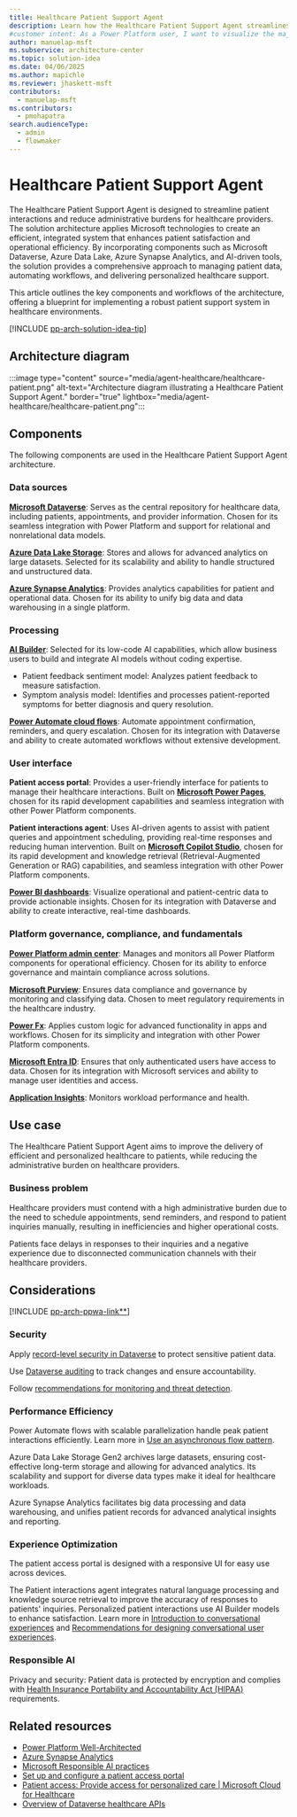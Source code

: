 ```yaml
---
title: Healthcare Patient Support Agent
description: Learn how the Healthcare Patient Support Agent streamlines patient interactions and reduces administrative burdens for healthcare providers.
#customer intent: As a Power Platform user, I want to visualize the major components of the Healthcare Patient Support Agent architecture so that I can design a well-architected solution.
author: manuelap-msft
ms.subservice: architecture-center
ms.topic: solution-idea
ms.date: 04/06/2025
ms.author: mapichle
ms.reviewer: jhaskett-msft
contributors:
  - manuelap-msft
ms.contributors:
  - pmohapatra
search.audienceType:
  - admin
  - flowmaker
---
```



# Healthcare Patient Support Agent

The Healthcare Patient Support Agent is designed to streamline patient interactions and reduce administrative burdens for healthcare providers. The solution architecture applies Microsoft technologies to create an efficient, integrated system that enhances patient satisfaction and operational efficiency. By incorporating components such as Microsoft Dataverse, Azure Data Lake, Azure Synapse Analytics, and AI-driven tools, the solution provides a comprehensive approach to managing patient data, automating workflows, and delivering personalized healthcare support.

This article outlines the key components and workflows of the architecture, offering a blueprint for implementing a robust patient support system in healthcare environments.

[!INCLUDE [pp-arch-solution-idea-tip](../../includes/pp-arch-solution-idea-tip.md)]

## Architecture diagram

:::image type="content" source="media/agent-healthcare/healthcare-patient.png" alt-text="Architecture diagram illustrating a Healthcare Patient Support Agent." border="true" lightbox="media/agent-healthcare/healthcare-patient.png":::

## Components

The following components are used in the Healthcare Patient Support Agent architecture.

### Data sources

[**Microsoft Dataverse**](/power-apps/maker/data-platform/): Serves as the central repository for healthcare data, including patients, appointments, and provider information. Chosen for its seamless integration with Power Platform and support for relational and nonrelational data models.

[**Azure Data Lake Storage**](/azure/storage/blobs/data-lake-storage-introduction): Stores and allows for advanced analytics on large datasets. Selected for its scalability and ability to handle structured and unstructured data.

[**Azure Synapse Analytics**](/azure/synapse-analytics/overview-what-is): Provides analytics capabilities for patient and operational data. Chosen for its ability to unify big data and data warehousing in a single platform.

### Processing

[**AI Builder**](/ai-builder/): Selected for its low-code AI capabilities, which allow business users to build and integrate AI models without coding expertise.

- Patient feedback sentiment model: Analyzes patient feedback to measure satisfaction.
- Symptom analysis model: Identifies and processes patient-reported symptoms for better diagnosis and query resolution.

[**Power Automate cloud flows**](/power-automate/overview-cloud): Automate appointment confirmation, reminders, and query escalation. Chosen for its integration with Dataverse and ability to create automated workflows without extensive development.

### User interface

**Patient access portal**: Provides a user-friendly interface for patients to manage their healthcare interactions. Built on [**Microsoft Power Pages**](/power-pages/), chosen for its rapid development capabilities and seamless integration with other Power Platform components.

**Patient interactions agent**: Uses AI-driven agents to assist with patient queries and appointment scheduling, providing real-time responses and reducing human intervention. Built on [**Microsoft Copilot Studio**](/microsoft-copilot-studio/), chosen for its rapid development and knowledge retrieval (Retrieval-Augmented Generation or RAG) capabilities, and seamless integration with other Power Platform components.

[**Power BI dashboards**](/power-bi/): Visualize operational and patient-centric data to provide actionable insights. Chosen for its integration with Dataverse and ability to create interactive, real-time dashboards.

### Platform governance, compliance, and fundamentals

[**Power Platform admin center**](/power-platform/admin/new-admin-center): Manages and monitors all Power Platform components for operational efficiency. Chosen for its ability to enforce governance and maintain compliance across solutions.

[**Microsoft Purview**](/purview/purview): Ensures data compliance and governance by monitoring and classifying data. Chosen to meet regulatory requirements in the healthcare industry.

[**Power Fx**](/power-platform/power-fx/overview): Applies custom logic for advanced functionality in apps and workflows. Chosen for its simplicity and integration with other Power Platform components.

[**Microsoft Entra ID**](/entra/fundamentals/whatis): Ensures that only authenticated users have access to data. Chosen for its integration with Microsoft services and ability to manage user identities and access.

[**Application Insights**](/microsoft-copilot-studio/advanced-bot-framework-composer-capture-telemetry): Monitors workload performance and health.

## Use case

The Healthcare Patient Support Agent aims to improve the delivery of efficient and personalized healthcare to patients, while reducing the administrative burden on healthcare providers.

### Business problem

Healthcare providers must contend with a high administrative burden due to the need to schedule appointments, send reminders, and respond to patient inquiries manually, resulting in inefficiencies and higher operational costs.

Patients face delays in responses to their inquiries and a negative experience due to disconnected communication channels with their healthcare providers.

## Considerations

[!INCLUDE [pp-arch-ppwa-link**](../../includes/pp-arch-ppwa-link.md)]

### Security

Apply [record-level security in Dataverse](/power-platform/admin/wp-security-cds#record-level-security-in-dataverse) to protect sensitive patient data.

Use [Dataverse auditing](../key-concepts/dataverse-auditing.md) to track changes and ensure accountability.

Follow [recommendations for monitoring and threat detection](/power-platform/well-architected/security/monitor-threats).

### Performance Efficiency

Power Automate flows with scalable parallelization handle peak patient interactions efficiently. Learn more in [Use an asynchronous flow pattern](/power-automate/guidance/coding-guidelines/asychronous-flow-pattern).

Azure Data Lake Storage Gen2 archives large datasets, ensuring cost-effective long-term storage and allowing for advanced analytics. Its scalability and support for diverse data types make it ideal for healthcare workloads.

Azure Synapse Analytics facilitates big data processing and data warehousing, and unifies patient records for advanced analytical insights and reporting.

### Experience Optimization

The patient access portal is designed with a responsive UI for easy use across devices.

The Patient interactions agent integrates natural language processing and knowledge source retrieval to improve the accuracy of responses to patients' inquiries. Personalized patient interactions use AI Builder models to enhance satisfaction. Learn more in [Introduction to conversational experiences](/microsoft-copilot-studio/guidance/cux-overview) and [Recommendations for designing conversational user experiences](/power-platform/well-architected/experience-optimization/conversation-design).

### Responsible AI

Privacy and security: Patient data is protected by encryption and complies with [Health Insurance Portability and Accountability Act (HIPAA)](/compliance/regulatory/offering-hipaa-hitech) requirements.

## Related resources

- [Power Platform Well-Architected](/power-platform/well-architected)
- [Azure Synapse Analytics](/azure/synapse-analytics/)
- [Microsoft Responsible AI practices](https://www.microsoft.com/en-in/ai/responsible-ai)
- [Set up and configure a patient access portal](/dynamics365/industry/healthcare/configure-portals?toc=%2Findustry%2Fhealthcare%2Ftoc.json&bc=%2Findustry%2Fbreadcrumb%2Ftoc.json)
- [Patient access: Provide access for personalized care | Microsoft Cloud for Healthcare](/dynamics365/industry/healthcare/use-patient-access#patient-portal)
- [Overview of Dataverse healthcare APIs](/dynamics365/industry/healthcare/dataverse-healthcare-apis-overview?toc=%2Findustry%2Fhealthcare%2Ftoc.json&bc=%2Findustry%2Fbreadcrumb%2Ftoc.json#dataverse-healthcare-apis)
